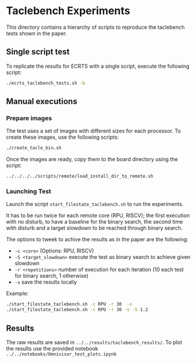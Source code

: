 # **Taclebench Experiments**

This directory contains a hierarchy of scripts to reproduce the taclebench tests shown in the paper.

## Single script test

To replicate the results for ECRTS with a single script, execute the following script:

```bash
./ecrts_taclebench_tests.sh -b
```

## Manual executions
### Prepare images

The test uses a set of images with different sizes for each processor. To create these images, use the following scripts:

```bash
./create_tacle_bin.sh
```

Once the images are ready, copy them to the board directory using the script:

```bash
../../../../scripts/remote/load_install_dir_to_remote.sh
```

### Launching Test

Launch the script `start_filestate_taclebench.sh` to run the experiments.

It has to be run twice for each remote core (RPU, RISCV);
the first execution with no disturb, to have a baseline for the binary search, the second time with disturb and a target slowdown to be reached through binary search.



The options to tweek to achive the results as in the paper are the following:
- `-c <core>` (Options: RPU, RISCV)
- `-S <target_slowdown>` execute the test as binary search to achieve given slowdown
- `-r <repetitions>` number of execution for each iteration (10 each test for binary search, 1 otherwise)
- `-s` save the results locally

Example:

```bash
./start_filestate_taclebench.sh -c RPU -r 30  -s
./start_filestate_taclebench.sh -c RPU -r 30 -s -S 1.2
```

## Results

The raw results are saved in `../../results/taclebench_results/`. To plot the results use the provided notebook `../../notebooks/Omnivisor_test_plots.ipynb`